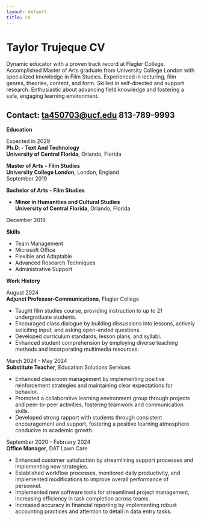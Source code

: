 ```yaml
---
layout: default
title: CV
---
```

# Taylor Trujeque CV

Dynamic educator with a proven track record at Flagler College. Accomplished Master of Arts graduate from University College London with specialized knowledge in Film Studies. Experienced in lecturing, film genres, theories, content, and 
form. Skilled in self-directed and support research. Enthusiastic about advancing field knowledge and fostering a safe, engaging learning environment.  

Contact: ta450703@ucf.edu
813-789-9993                                                  
---------------------------------------------------------------------------------------------
**Education**                                                                         

Expected in 2029                                    
**Ph.D. - Text And Technology**               
**University of Central Florida**, Orlando, Florida   

**Master of Arts** **- Film Studies**             
**University College London**, London, England    
September 2019                               
  
**Bachelor of Arts** **- Film Studies**  
- **Minor in Humanities and Cultural Studies**      
**University of Central Florida**, Orlando, Florida
   
December 2016    

**Skills**                                                                          
- Team Management
- Microsoft Office
- Flexible and Adaptable
- Advanced Research Techniques
- Administrative Support

**Work History** 

 August 2024                               
**Adjunct Professor-Communications**,
Flagler College                                          

- Taught film studies course, providing instruction to up to 21 undergraduate students.               
- Encouraged class dialogue by building dissussions into lessons, actively soliciting input, and asking open-ended questions.                     
- Developed curriculum standards, lesson plans, and syllabi.                                 
- Enhanced student comprehension by employing diverse teaching methods and incorporating multimedia resources.                             

March 2024 - May 2024             
**Substitute Teacher**, Education Solutions Services

- Enhanced classroom management by implementing positive reinforcement strategies and maintaining clear expectations for behavior.                 
- Promoted a collaborative learning environment group through projects and peer-to-peer activities, fostering teamwork and communication skills.                                             
- Developed strong rapport with students through  consistent encouragement and support, fostering a positive learning atmosphere conducive to academic growth.                                                                                                                             

September 2020 - February 2024                      
**Office Manager**, DAT Lawn Care            

- Enhanced customer satisfaction by streamlining support processes and implementing new strategies. 
- Established workflow processes, monitored daily productivity, and implemented modifications to improve overall performance of personnel.                      
- Implemented new software tools for streamlined project management, increasing efficiency in task completion across teams.                          
- Increased accuracy in financial reporting by implementing robust accounting practices and attention to detail in data entry tasks.           

